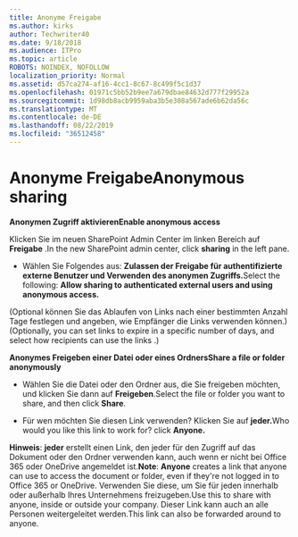 ```yaml
---
title: Anonyme Freigabe
ms.author: kirks
author: Techwriter40
ms.date: 9/18/2018
ms.audience: ITPro
ms.topic: article
ROBOTS: NOINDEX, NOFOLLOW
localization_priority: Normal
ms.assetid: d57ca274-af16-4cc1-8c67-8c499f5c1d37
ms.openlocfilehash: 01971c5bb52b9ee7a679dbae84632d777f29952a
ms.sourcegitcommit: 1d98db8acb9959aba3b5e308a567ade6b62da56c
ms.translationtype: MT
ms.contentlocale: de-DE
ms.lasthandoff: 08/22/2019
ms.locfileid: "36512458"
---
```

# <a name="anonymous-sharing"></a><span data-ttu-id="7cc17-102">Anonyme Freigabe</span><span class="sxs-lookup"><span data-stu-id="7cc17-102">Anonymous sharing</span></span>

 <span data-ttu-id="7cc17-103">**Anonymen Zugriff aktivieren**</span><span class="sxs-lookup"><span data-stu-id="7cc17-103">**Enable anonymous access**</span></span>
  
<span data-ttu-id="7cc17-104">Klicken Sie im neuen SharePoint Admin Center im linken Bereich auf **Freigabe** .</span><span class="sxs-lookup"><span data-stu-id="7cc17-104">In the new SharePoint admin center, click **sharing** in the left pane.</span></span> 
  
- <span data-ttu-id="7cc17-105">Wählen Sie Folgendes aus: **Zulassen der Freigabe für authentifizierte externe Benutzer und Verwenden des anonymen Zugriffs.**</span><span class="sxs-lookup"><span data-stu-id="7cc17-105">Select the following: **Allow sharing to authenticated external users and using anonymous access.**</span></span>
  
<span data-ttu-id="7cc17-106">(Optional können Sie das Ablaufen von Links nach einer bestimmten Anzahl Tage festlegen und angeben, wie Empfänger die Links verwenden können.)</span><span class="sxs-lookup"><span data-stu-id="7cc17-106">(Optionally, you can set links to expire in a specific number of days, and select how recipients can use the links .)</span></span>
    
 <span data-ttu-id="7cc17-107">**Anonymes Freigeben einer Datei oder eines Ordners**</span><span class="sxs-lookup"><span data-stu-id="7cc17-107">**Share a file or folder anonymously**</span></span>
  
- <span data-ttu-id="7cc17-108">Wählen Sie die Datei oder den Ordner aus, die Sie freigeben möchten, und klicken Sie dann auf **Freigeben**.</span><span class="sxs-lookup"><span data-stu-id="7cc17-108">Select the file or folder you want to share, and then click **Share**.</span></span> 
    
- <span data-ttu-id="7cc17-109">Für wen möchten Sie diesen Link verwenden? Klicken Sie auf **jeder.**</span><span class="sxs-lookup"><span data-stu-id="7cc17-109">Who would you like this link to work for? click **Anyone.**</span></span>
  
 <span data-ttu-id="7cc17-110">**Hinweis**: **jeder** erstellt einen Link, den jeder für den Zugriff auf das Dokument oder den Ordner verwenden kann, auch wenn er nicht bei Office 365 oder OneDrive angemeldet ist.</span><span class="sxs-lookup"><span data-stu-id="7cc17-110">**Note**: **Anyone** creates a link that anyone can use to access the document or folder, even if they're not logged in to Office 365 or OneDrive.</span></span> <span data-ttu-id="7cc17-111">Verwenden Sie diese, um Sie für jeden innerhalb oder außerhalb Ihres Unternehmens freizugeben.</span><span class="sxs-lookup"><span data-stu-id="7cc17-111">Use this to share with anyone, inside or outside your company.</span></span> <span data-ttu-id="7cc17-112">Dieser Link kann auch an alle Personen weitergeleitet werden.</span><span class="sxs-lookup"><span data-stu-id="7cc17-112">This link can also be forwarded around to anyone.</span></span> 
    

